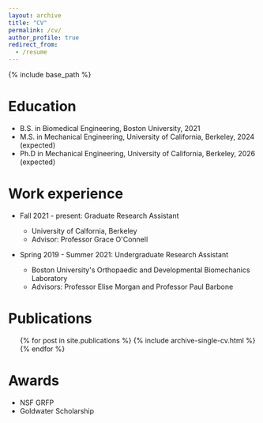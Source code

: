 ```yaml
---
layout: archive
title: "CV"
permalink: /cv/
author_profile: true
redirect_from:
  - /resume
---
```


{% include base_path %}

Education
======
* B.S. in Biomedical Engineering, Boston University, 2021
* M.S. in Mechanical Engineering, University of California, Berkeley, 2024 (expected)
* Ph.D in Mechanical Engineering, University of California, Berkeley, 2026 (expected)

Work experience
======
* Fall 2021 - present: Graduate Research Assistant
  * University of Calfornia, Berkeley
  * Advisor: Professor Grace O'Connell

* Spring 2019 - Summer 2021: Undergraduate Research Assistant
  * Boston University's Orthopaedic and Developmental Biomechanics Laboratory
  * Advisors: Professor Elise Morgan and Professor Paul Barbone

Publications
======
  <ul>{% for post in site.publications %}
    {% include archive-single-cv.html %}
  {% endfor %}</ul>
  
Awards
======
* NSF GRFP
* Goldwater Scholarship
